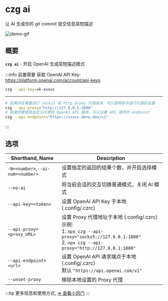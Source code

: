 # czg ai

让 AI 生成你的 git commit 提交信息简短描述

![demo-gif](https://user-images.githubusercontent.com/40693636/219867044-3ca9823d-9294-4e02-9a5b-624578844168.gif) <!-- size=720x309 -->

## 概要

**`czg ai`** - 开启 OpenAI 生成简短描述模式

:::info 前置需要
获取 OpenAI API Key: https://platform.openai.com/account/api-keys<br>
```sh
czg --api-key=sk-xxxxx
```

---

```sh
# 如果你在需要进行 socks5 或 http proxy 代理请求，可以使用命令进行代理的设置
czg --api-proxy="http://127.0.0.1:1080"
# 如果想要使用自定义托管的 OpenAI API 服务，可以设置 API 请求的 endpoint
czg --api-endpoint="https://xxxxx.deno.dev/v1"
```
:::

## 选项

| Shorthand, Name | Description |
| --- | --- | 
|  `-N=<number>`,`--ai-num=<number>` | 设置指定的返回的结果个数，并开启选择模式 |
| `--no-ai` | 将当前会话的交互切换普通模式，关闭 AI 模式 |  
| `--api-key=<token>` | 设置 OpenAI API Key 于本地 (.config/.czrc) |
| `--api-proxy=<proxy_URL>` | 设置 Proxy 代理地址于本地 (.config/.czrc)<br>示例:<br> 1. `npx czg --api-proxy="socks5://127.0.0.1:1080"`<br>2. `npx czg --api-proxy="http://127.0.0.1:1080"`  |
| `--api-endpoint=<url>` | 设置 OpenAI API 请求端点于本地 (.config/.czrc)<br>默认 `"https://api.openai.com/v1"` |
| `--unset-proxy` | 移除本地设置的 Proxy 代理 |

:::tip
更多信息和使用方式, [⇒ 查看小窍门](/zh/recipes/openai)
:::
